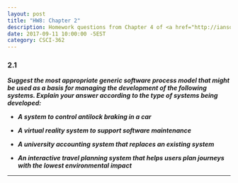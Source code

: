 ```yaml
---
layout: post
title: "HW8: Chapter 2"
description: Homework questions from Chapter 4 of <a href="http://iansommerville.com/software-engineering-book/" target="_blank"><em>Software Engineering</em></a>.
date: 2017-09-11 10:00:00 -5EST
category: CSCI-362
---
```


### 2.1
_**Suggest the most appropriate generic software process model that might be used as a basis for managing the development of the following systems. Explain your answer according to the type of systems being developed:**_

* _**A system to control antilock braking in a car**_

* _**A virtual reality system to support software maintenance**_

* _**A university accounting system that replaces an existing system**_

* _**An interactive travel planning system that helps users plan journeys with the lowest environmental impact**_

---

